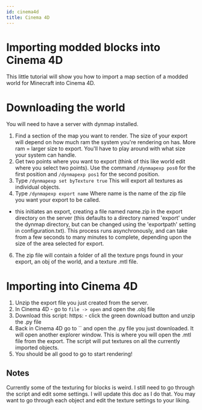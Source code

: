```yaml
---
id: cinema4d
title: Cinema 4D
---
```

# Importing modded blocks into Cinema 4D

This little tutorial will show you how to import a map section of a modded world for Minecraft into Cinema 4D.

# Downloading the world

You will need to have a server with dynmap installed.

1.  Find a section of the map you want to render. The size of your export will depend on how much ram the system you're rendering on has. More ram = larger size to export. You'll have to play around with what size your system can handle.
2.  Get two points where you want to export (think of this like world edit where you select two points). Use the command `/dynmapexp pos0` for the first position and `/dynmapexp pos1` for the second position.
3.  Type `/dynmapexp set byTexture true` This will export all textures as individual objects.
4.  Type `/dynmapexp export name` Where name is the name of the zip file you want your export to be called.

-   this initiates an export, creating a file named name.zip in the export directory on the server (this defaults to a directory named 'export' under the dynmap directory, but can be changed using the 'exportpath' setting in configuration.txt). This process runs asynchronously, and can take from a few seconds to many minutes to complete, depending upon the size of the area selected for export.

6.  The zip file will contain a folder of all the texture pngs found in your export, an obj of the world, and a texture .mtl file.

# Importing into Cinema 4D

1.  Unzip the export file you just created from the server.
2.  In Cinema 4D - go to `file -> open` and open the .obj file
3.  Download this script: https: - click the green download button and unzip the .py file
4.  Back in Cinema 4D go to `` and open the .py file you just downloaded. It will open another explorer window. This is where you will open the .mtl file from the export. The script will put textures on all the currently imported objects.
5.  You should be all good to go to start rendering!

## Notes

Currently some of the texturing for blocks is weird. I still need to go through the script and edit some settings. I will update this doc as I do that. You may want to go through each object and edit the texture settings to your liking.
